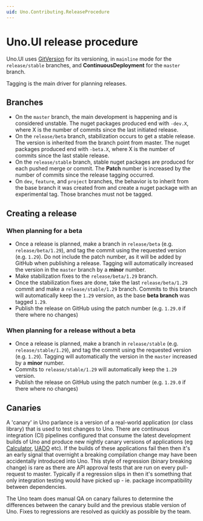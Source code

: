 ```yaml
---
uid: Uno.Contributing.ReleaseProcedure
---
```


# Uno.UI release procedure

Uno.UI uses [GitVersion](https://gitversion.readthedocs.io/en/latest/) for its versioning, in `mainline` mode for the `release/stable` branches, and **ContinuousDeployment** for the `master` branch.

Tagging is the main driver for planning releases.

## Branches
- On the `master` branch, the main development is happening and is considered unstable. The nuget packages produced end with `-dev.X`, where X is the number of commits since the last initiated release.
- On the `release/beta` branch, stabilization occurs to get a stable release. The version is inherited from the branch point from master. The nuget packages produced end with `-beta.X`, where X is the number of commits since the last stable release.
- On the `release/stable` branch, stable nuget packages are produced for each pushed merge or commit. The **Patch** number is increased by the number of commits since the release tagging occurred.
- On `dev`, `feature`, and `project` branches, the behavior is to inherit from the base branch it was created from and create a nuget package with an experimental tag. Those branches must not be tagged.

## Creating a release

### When planning for a beta
- Once a release is planned, make a branch in `release/beta` (e.g. `release/beta/1.29`), and tag the commit using the requested version (e.g. `1.29`). Do not include the patch number, as it will be added by GitHub when publishing a release. Tagging will automatically increased the version in the `master` branch by a **minor** number.
- Make stabilization fixes to the `release/beta/1.29` branch.
- Once the stabilization fixes are done, take the last `release/beta/1.29` commit and make a `release/stable/1.29` branch. Commits to this branch will automatically keep the `1.29` version, as the base **beta branch** was tagged `1.29`.
- Publish the release on GitHub using the patch number (e.g. `1.29.0` if there where no changes)

### When planning for a release without a beta
- Once a release is planned, make a branch in `release/stable` (e.g. `release/stable/1.29`), and tag the commit using the requested version (e.g. `1.29`). Tagging will automatically the version in the `master` increased by a **minor** number.
- Commits to `release/stable/1.29` will automatically keep the `1.29` version.
- Publish the release on GitHub using the patch number (e.g. `1.29.0` if there where no changes)

## Canaries

A 'canary' in Uno parlance is a version of a real-world application (or class library) that is used to test changes to Uno. There are continuous integration (CI) pipelines configured that consume the latest development builds of Uno and produce new nightly canary versions of applications (eg [Calculator](https://github.com/unoplatform/calculator), [UADO](https://github.com/unoplatform/uado) etc). If the builds of these applications fail then then it's an early signal that overnight a breaking compilation change may have been accidentally introduced into Uno. This style of regression (binary breaking change) is rare as there are API approval tests that are run on every pull-request to master. Typically if a regression slips in then it's something that only integration testing would have picked up - ie. package incompatibility between dependencies.

The Uno team does manual QA on canary failures to determine the differences between the canary build and the previous stable version of Uno. Fixes to regressions are resolved as quickly as possible by the team.
